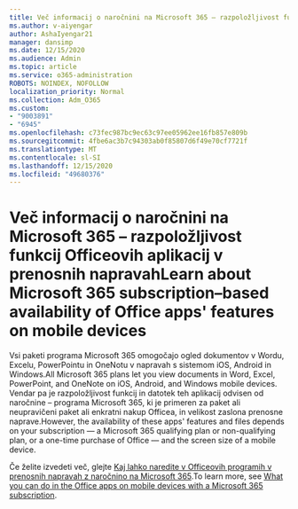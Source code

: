```yaml
---
title: Več informacij o naročnini na Microsoft 365 – razpoložljivost funkcij Officeovih aplikacij v prenosnih napravah
ms.author: v-aiyengar
author: AshaIyengar21
manager: dansimp
ms.date: 12/15/2020
ms.audience: Admin
ms.topic: article
ms.service: o365-administration
ROBOTS: NOINDEX, NOFOLLOW
localization_priority: Normal
ms.collection: Adm_O365
ms.custom:
- "9003891"
- "6945"
ms.openlocfilehash: c73fec987bc9ec63c97ee05962ee16fb857e809b
ms.sourcegitcommit: 4fbe6ac3b7c94303ab0f85807d6f49e70cf7721f
ms.translationtype: MT
ms.contentlocale: sl-SI
ms.lasthandoff: 12/15/2020
ms.locfileid: "49680376"
---
```

# <a name="learn-about-microsoft-365-subscriptionbased-availability-of-office-apps-features-on-mobile-devices"></a><span data-ttu-id="b6403-102">Več informacij o naročnini na Microsoft 365 – razpoložljivost funkcij Officeovih aplikacij v prenosnih napravah</span><span class="sxs-lookup"><span data-stu-id="b6403-102">Learn about Microsoft 365 subscription–based availability of Office apps' features on mobile devices</span></span>

<span data-ttu-id="b6403-103">Vsi paketi programa Microsoft 365 omogočajo ogled dokumentov v Wordu, Excelu, PowerPointu in OneNotu v napravah s sistemom iOS, Android in Windows.</span><span class="sxs-lookup"><span data-stu-id="b6403-103">All Microsoft 365 plans let you view documents in Word, Excel, PowerPoint, and OneNote on iOS, Android, and Windows mobile devices.</span></span> <span data-ttu-id="b6403-104">Vendar pa je razpoložljivost funkcij in datotek teh aplikacij odvisen od naročnine – programa Microsoft 365, ki je primeren za paket ali neupravičeni paket ali enkratni nakup Officea, in velikost zaslona prenosne naprave.</span><span class="sxs-lookup"><span data-stu-id="b6403-104">However, the availability of these apps' features and files depends on your subscription — a Microsoft 365 qualifying plan or non-qualifying plan, or a one-time purchase of Office — and the screen size of a mobile device.</span></span>

<span data-ttu-id="b6403-105">Če želite izvedeti več, glejte [Kaj lahko naredite v Officeovih programih v prenosnih napravah z naročnino na Microsoft 365](https://go.microsoft.com/fwlink/?linkid=2135575).</span><span class="sxs-lookup"><span data-stu-id="b6403-105">To learn more, see [What you can do in the Office apps on mobile devices with a Microsoft 365 subscription](https://go.microsoft.com/fwlink/?linkid=2135575).</span></span> 